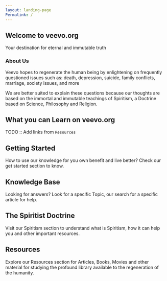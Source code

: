 ```yaml
---
layout: landing-page
Permalink: /
---
```




## Welcome to veevo.org
Your destination for eternal and immutable truth


### About Us
Veevo hopes to regenerate the human being by enlightening on frequently questioned issues such
as: death, depression, suicide, family conflicts, marriage, society issues, and more

We are better suited to explain these questions because our thoughts are based on the immortal and immutable teachings of Spiritism, a Doctrine based on Science, Philosophy and Religion.


## What you can Learn on veevo.org
TODO :: Add links from `Resources`


## Getting Started 
How to use our knowledge for you own benefit and live better? Check our get started section to know.


## Knowledge Base 
Looking for answers? Look for a specific Topic, our search for a specific article for help.


## The Spiritist Doctrine 
Visit our Spiritism section to understand what is Spiritism, how it can help you and other important resources.

## Resources 
Explore our Resources section for Articles, Books, Movies and other material for studying the profound library available to the regeneration of the humanity.


